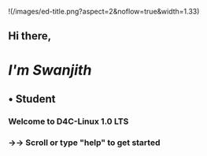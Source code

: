 !(/images/ed-title.png?aspect=2&noflow=true&width=1.33)


##   Hi there, 

#  *I'm Swanjith*

##   • Student






### Welcome to D4C-Linux 1.0 LTS
### →→ Scroll or type "help" to get started
